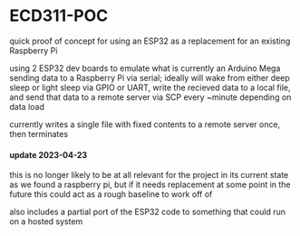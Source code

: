 # ECD311-POC


quick proof of concept for using an ESP32 as a replacement for an existing Raspberry Pi

using 2 ESP32 dev boards to emulate what is currently an Arduino Mega sending data to a Raspberry Pi via serial; ideally will wake from either deep sleep or light sleep via GPIO or UART, write the recieved data to a local file, and send that data to a remote server via SCP every ~minute depending on data load

currently writes a single file with fixed contents to a remote server once, then terminates

#### update 2023-04-23

this is no longer likely to be at all relevant for the project in its current state as we found a raspberry pi, but if it needs replacement at some point in the future this could act as a rough baseline to work off of

also includes a partial port of the ESP32 code to something that could run on a hosted system